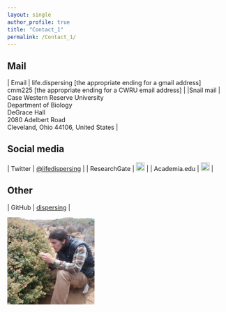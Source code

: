 ```yaml
---
layout: single
author_profile: true
title: "Contact_1"
permalink: /Contact_1/
---
```

## Mail
| Email        | life.dispersing [the appropriate ending for a gmail address]<br/>cmm225 [the appropriate ending for a CWRU email address]		  |
|Snail mail    | Case Western Reserve University<br/>Department of Biology<br/>DeGrace Hall<br/>2080 Adelbert Road<br/>Cleveland, Ohio 44106, United States |

## Social media
| Twitter | [@lifedispersing](https://twitter.com/lifedispersing) |
| ResearchGate | [<img src="https://www.researchgate.net/apple-touch-icon-57x57.png" style="width:20px;height:20px;">](https://www.researchgate.net/profile/Christopher_Moore17) |
| Academia.edu | [<img src="https://a.academia-assets.com/images/favicons/apple-touch-icon-57x57.png" style="width:20px;height:20px;">](https://case.academia.edu/ChristopherMoore)   |

## Other
| GitHub	   | [dispersing](http://github.com/dispersing) |

<img src="/images/Morro.png" alt="Chris_i and Actrostaphylos morroensis" style="width:200px;height:200px;" onmouseover="this.src='/images/Morro_old.png'" onmouseout="this.src='/images/Morro.png'">
</section>
